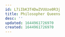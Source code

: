```yaml
---
id: L7iIbK3T4DwZVUUze0R3j
title: Philosopher Queens
desc: ''
updated: 1644961726970
created: 1644961726970
---
```


